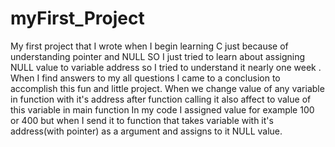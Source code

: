 # myFirst_Project
My first project that I wrote when I begin learning C just because of understanding pointer and  NULL
SO I just tried to learn about assigning NULL value to variable address so I tried to understand it nearly one week . When I find answers to my all questions I came to a conclusion to accomplish this fun and little project.
When we change value of any variable in function with it's address after function calling it also affect to value of this variable in main function
In my code I assigned value for example 100 or 400 but when I send it to function that takes variable with it's address(with pointer) as a argument and assigns to it NULL  value.
